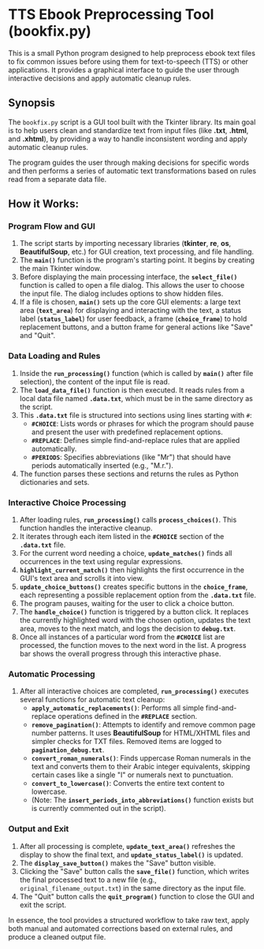 # TTS Ebook Preprocessing Tool (bookfix.py)

This is a small Python program designed to help preprocess ebook text files to fix common issues before using them for text-to-speech (TTS) or other applications. It provides a graphical interface to guide the user through interactive decisions and apply automatic cleanup rules.

## Synopsis

The `bookfix.py` script is a GUI tool built with the Tkinter library. Its main goal is to help users clean and standardize text from input files (like **.txt**, **.html**, and **.xhtml**), by providing a way to handle inconsistent wording and apply automatic cleanup rules.

The program guides the user through making decisions for specific words and then performs a series of automatic text transformations based on rules read from a separate data file.

## How it Works:

### Program Flow and GUI

1.  The script starts by importing necessary libraries (**tkinter**, **re**, **os**, **BeautifulSoup**, etc.) for GUI creation, text processing, and file handling.
2.  The **`main()`** function is the program's starting point. It begins by creating the main Tkinter window.
3.  Before displaying the main processing interface, the **`select_file()`** function is called to open a file dialog. This allows the user to choose the input file. The dialog includes options to show hidden files.
4.  If a file is chosen, **`main()`** sets up the core GUI elements: a large text area (**`text_area`**) for displaying and interacting with the text, a status label (**`status_label`**) for user feedback, a frame (**`choice_frame`**) to hold replacement buttons, and a button frame for general actions like "Save" and "Quit".

### Data Loading and Rules

1.  Inside the **`run_processing()`** function (which is called by **`main()`** after file selection), the content of the input file is read.
2.  The **`load_data_file()`** function is then executed. It reads rules from a local data file named **`.data.txt`**, which must be in the same directory as the script.
3.  This **`.data.txt`** file is structured into sections using lines starting with `#`:
    * **`#CHOICE`**: Lists words or phrases for which the program should pause and present the user with predefined replacement options.
    * **`#REPLACE`**: Defines simple find-and-replace rules that are applied automatically.
    * **`#PERIODS`**: Specifies abbreviations (like "Mr") that should have periods automatically inserted (e.g., "M.r.").
4.  The function parses these sections and returns the rules as Python dictionaries and sets.

### Interactive Choice Processing

1.  After loading rules, **`run_processing()`** calls **`process_choices()`**. This function handles the interactive cleanup.
2.  It iterates through each item listed in the **`#CHOICE`** section of the **`.data.txt`** file.
3.  For the current word needing a choice, **`update_matches()`** finds all occurrences in the text using regular expressions.
4.  **`highlight_current_match()`** then highlights the first occurrence in the GUI's text area and scrolls it into view.
5.  **`update_choice_buttons()`** creates specific buttons in the **`choice_frame`**, each representing a possible replacement option from the **`.data.txt`** file.
6.  The program pauses, waiting for the user to click a choice button.
7.  The **`handle_choice()`** function is triggered by a button click. It replaces the currently highlighted word with the chosen option, updates the text area, moves to the next match, and logs the decision to **`debug.txt`**.
8.  Once all instances of a particular word from the **`#CHOICE`** list are processed, the function moves to the next word in the list. A progress bar shows the overall progress through this interactive phase.

### Automatic Processing

1.  After all interactive choices are completed, **`run_processing()`** executes several functions for automatic text cleanup:
    * **`apply_automatic_replacements()`**: Performs all simple find-and-replace operations defined in the **`#REPLACE`** section.
    * **`remove_pagination()`**: Attempts to identify and remove common page number patterns. It uses **BeautifulSoup** for HTML/XHTML files and simpler checks for TXT files. Removed items are logged to **`pagination_debug.txt`**.
    * **`convert_roman_numerals()`**: Finds uppercase Roman numerals in the text and converts them to their Arabic integer equivalents, skipping certain cases like a single "I" or numerals next to punctuation.
    * **`convert_to_lowercase()`**: Converts the entire text content to lowercase.
    * (Note: The **`insert_periods_into_abbreviations()`** function exists but is currently commented out in the script).

### Output and Exit

1.  After all processing is complete, **`update_text_area()`** refreshes the display to show the final text, and **`update_status_label()`** is updated.
2.  The **`display_save_button()`** makes the "Save" button visible.
3.  Clicking the "Save" button calls the **`save_file()`** function, which writes the final processed text to a new file (e.g., `original_filename_output.txt`) in the same directory as the input file.
4.  The "Quit" button calls the **`quit_program()`** function to close the GUI and exit the script.

In essence, the tool provides a structured workflow to take raw text, apply both manual and automated corrections based on external rules, and produce a cleaned output file.
